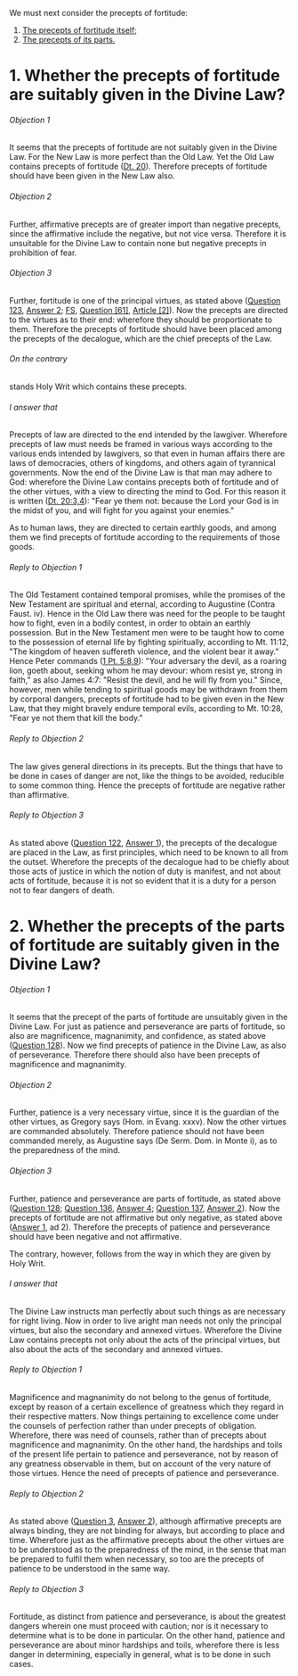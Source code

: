 We must next consider the precepts of fortitude:

1. [ The precepts of fortitude itself;](#1.%20Whether%20the%20precepts%20of%20fortitude%20are%20suitably%20given%20in%20the%20Divine%20Law?)
2. [ The precepts of its parts.](#2.%20Whether%20the%20precepts%20of%20the%20parts%20of%20fortitude%20are%20suitably%20given%20in%20the%20Divine%20Law?)



# 1. Whether the precepts of fortitude are suitably given in the Divine Law? 

###### Objection 1
It seems that the precepts of fortitude are not suitably given in the Divine Law. For the New Law is more perfect than the Old Law. Yet the Old Law contains precepts of fortitude ([Dt. 20](http://bible.gospelcom.net/bible?Dt++20)). Therefore precepts of fortitude should have been given in the New Law also.  

###### Objection 2
Further, affirmative precepts are of greater import than negative precepts, since the affirmative include the negative, but not vice versa. Therefore it is unsuitable for the Divine Law to contain none but negative precepts in prohibition of fear.  

###### Objection 3
Further, fortitude is one of the principal virtues, as stated above ([Question 123](../123-124.%20Fortitude/123.%20Fortitude.md), [Answer 2](../123-124.%20Fortitude/123.%20Fortitude.md#2.%20Whether%20fortitude%20is%20a%20special%20virtue?%20); [FS](../FS.html), [Question \[61\]](../FS/FS061.html#FSQ61OUTP1), [Article \[2\]](../FS/FS061.html#FSQ61A2THEP1)). Now the precepts are directed to the virtues as to their end: wherefore they should be proportionate to them. Therefore the precepts of fortitude should have been placed among the precepts of the decalogue, which are the chief precepts of the Law.  

###### On the contrary
stands Holy Writ which contains these precepts.

###### I answer that
Precepts of law are directed to the end intended by the lawgiver. Wherefore precepts of law must needs be framed in various ways according to the various ends intended by lawgivers, so that even in human affairs there are laws of democracies, others of kingdoms, and others again of tyrannical governments. Now the end of the Divine Law is that man may adhere to God: wherefore the Divine Law contains precepts both of fortitude and of the other virtues, with a view to directing the mind to God. For this reason it is written ([Dt. 20:3,4](http://bible.gospelcom.net/bible?Dt++20:3,4)): "Fear ye them not: because the Lord your God is in the midst of you, and will fight for you against your enemies."  

As to human laws, they are directed to certain earthly goods, and among them we find precepts of fortitude according to the requirements of those goods.  

###### Reply to Objection 1
The Old Testament contained temporal promises, while the promises of the New Testament are spiritual and eternal, according to Augustine (Contra Faust. iv). Hence in the Old Law there was need for the people to be taught how to fight, even in a bodily contest, in order to obtain an earthly possession. But in the New Testament men were to be taught how to come to the possession of eternal life by fighting spiritually, according to Mt. 11:12, "The kingdom of heaven suffereth violence, and the violent bear it away." Hence Peter commands ([1 Pt. 5:8,9](http://bible.gospelcom.net/bible?1+Pt++5:8,9)): "Your adversary the devil, as a roaring lion, goeth about, seeking whom he may devour: whom resist ye, strong in faith," as also James 4:7: "Resist the devil, and he will fly from you." Since, however, men while tending to spiritual goods may be withdrawn from them by corporal dangers, precepts of fortitude had to be given even in the New Law, that they might bravely endure temporal evils, according to Mt. 10:28, "Fear ye not them that kill the body."  

###### Reply to Objection 2
The law gives general directions in its precepts. But the things that have to be done in cases of danger are not, like the things to be avoided, reducible to some common thing. Hence the precepts of fortitude are negative rather than affirmative.  

###### Reply to Objection 3
As stated above ([Question 122](../../118-122.%20Vices%20Opposed%20to%20Liberality/122.%20Precepts%20of%20Justice.md), [Answer 1](../../118-122.%20Vices%20Opposed%20to%20Liberality/122.%20Precepts%20of%20Justice.md#1.%20Whether%20the%20precepts%20of%20the%20decalogue%20are%20precepts%20of%20justice?%20)), the precepts of the decalogue are placed in the Law, as first principles, which need to be known to all from the outset. Wherefore the precepts of the decalogue had to be chiefly about those acts of justice in which the notion of duty is manifest, and not about acts of fortitude, because it is not so evident that it is a duty for a person not to fear dangers of death.  




# 2. Whether the precepts of the parts of fortitude are suitably given in the Divine Law? 

###### Objection 1
It seems that the precept of the parts of fortitude are unsuitably given in the Divine Law. For just as patience and perseverance are parts of fortitude, so also are magnificence, magnanimity, and confidence, as stated above ([Question 128](128.%20Parts%20of%20Fortitude%20(One%20Article).md)). Now we find precepts of patience in the Divine Law, as also of perseverance. Therefore there should also have been precepts of magnificence and magnanimity.  

###### Objection 2
Further, patience is a very necessary virtue, since it is the guardian of the other virtues, as Gregory says (Hom. in Evang. xxxv). Now the other virtues are commanded absolutely. Therefore patience should not have been commanded merely, as Augustine says (De Serm. Dom. in Monte i), as to the preparedness of the mind.  

###### Objection 3
Further, patience and perseverance are parts of fortitude, as stated above ([Question 128](128.%20Parts%20of%20Fortitude%20(One%20Article).md); [Question 136](136.%20Patience.md), [Answer 4](136.%20Patience.md#4.%20Whether%20patience%20is%20a%20part%20of%20fortitude?%20); [Question 137](137.%20Perseverance.md), [Answer 2](137.%20Perseverance.md#2.%20Whether%20perseverance%20is%20a%20part%20of%20fortitude?%20)). Now the precepts of fortitude are not affirmative but only negative, as stated above ([Answer 1](#1.%20Whether%20the%20precepts%20of%20fortitude%20are%20suitably%20given%20in%20the%20Divine%20Law?%20), ad 2). Therefore the precepts of patience and perseverance should have been negative and not affirmative.  

The contrary, however, follows from the way in which they are given by Holy Writ.  

###### I answer that
The Divine Law instructs man perfectly about such things as are necessary for right living. Now in order to live aright man needs not only the principal virtues, but also the secondary and annexed virtues. Wherefore the Divine Law contains precepts not only about the acts of the principal virtues, but also about the acts of the secondary and annexed virtues.  

###### Reply to Objection 1
Magnificence and magnanimity do not belong to the genus of fortitude, except by reason of a certain excellence of greatness which they regard in their respective matters. Now things pertaining to excellence come under the counsels of perfection rather than under precepts of obligation. Wherefore, there was need of counsels, rather than of precepts about magnificence and magnanimity. On the other hand, the hardships and toils of the present life pertain to patience and perseverance, not by reason of any greatness observable in them, but on account of the very nature of those virtues. Hence the need of precepts of patience and perseverance.  

###### Reply to Objection 2
As stated above ([Question 3](../../../1-46.%20Theological%20Virtues/1-16.%20Faith/3.%20Outward%20Act%20of%20Faith.md), [Answer 2](../../../1-46.%20Theological%20Virtues/1-16.%20Faith/3.%20Outward%20Act%20of%20Faith.md#2.%20Whether%20confession%20of%20faith%20is%20necessary%20for%20salvation?%20)), although affirmative precepts are always binding, they are not binding for always, but according to place and time. Wherefore just as the affirmative precepts about the other virtues are to be understood as to the preparedness of the mind, in the sense that man be prepared to fulfil them when necessary, so too are the precepts of patience to be understood in the same way.  

###### Reply to Objection 3
Fortitude, as distinct from patience and perseverance, is about the greatest dangers wherein one must proceed with caution; nor is it necessary to determine what is to be done in particular. On the other hand, patience and perseverance are about minor hardships and toils, wherefore there is less danger in determining, especially in general, what is to be done in such cases.
